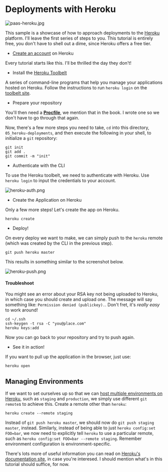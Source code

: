 # Deployments with Heroku

![paas-heroku.jpg][3]

This sample is a showcase of how to approach deployments to the [Heroku](http://heroku.com) platform. I'll leave the first series of steps to you. This tutorial is entirely free, you don't have to shell out a dime, since Heroku offers a free tier.

- [Create an account](https://id.heroku.com/signup/devcenter) on Heroku

Every tutorial starts like this. I'll be thrilled the day they don't!

- Install the [Heroku Toolbelt](https://toolbelt.heroku.com/)

A series of command-line programs that help you manage your applications hosted on Heroku. Follow the instructions to run `heroku login` on the [toolbelt site](https://toolbelt.heroku.com/).

- Prepare your repository

You'll then need a [**Procfile**](https://devcenter.heroku.com/articles/procfile), we mention that in the book. I wrote one so we don't have to go through that again.

Now, there's a few more steps you need to take, `cd` into this directory, `05_heroku-deployments`, and then execute the following in your shell, to initialize a `git` repository:

```shell
git init
git add .
git commit -m "init"
```

- Authenticate with the CLI

To use the Heroku toolbelt, we need to authenticate with Heroku. Use `heroku login` to input the credentials to your account.

![heroku-auth.png][2]

- Create the Application on Heroku

Only a few more steps! Let's create the app on Heroku.

```shell
heroku create
```

- Deploy!

On every deploy we want to make, we can simply push to the `heroku` remote (which was created by the CLI in the previous step).

```shell
git push heroku master
```

This results in something similar to the screenshot below.

![heroku-push.png][1]

#### Troubleshoot

You might see an error about your RSA key not being uploaded to Heroku, in which case you should create and upload one. The message will say something like: `Permission denied (publickey).`. Don't fret, it's _really easy_ to work around!

```shell
cd ~/.ssh
ssh-keygen -t rsa -C "you@place.com"
heroku keys:add
```

Now you can go back to your repository and try to push again.

- See it in action!

If you want to pull up the application in the browser, just use:

```shell
heroku open
```

## Managing Environments

If we want to set ourselves up so that we can [host multiple environments on Heroku](https://devcenter.heroku.com/articles/multiple-environments), such as `staging` and `production`, we simply use different `git remote`s to achieve this. Create a remote other than `heroku`:

```shell
heroku create --remote staging
```

Instead of `git push heroku master`, we should now do `git push staging master`, instead. Similarly, instead of being able to just `heroku config:set FOO=bar`, we now need to explicitly tell `heroku` to use a particular remote, such as `heroku config:set FOO=bar --remote staging`. Remember environment configuration is environment-specific.

There's lots more of useful information you can read on [Heroku's documentation site](https://devcenter.heroku.com/articles/getting-started-with-nodejs), in case you're interesed. I should mention what's in this tutorial should suffice, for now.

  [1]: http://i.imgur.com/bUFbX4D.png "Pushing to a Heroku remote"
  [2]: http://i.imgur.com/xKEeGDv.png "Authenticating with Heroku CLI"
  [3]: http://i.imgur.com/0IbfRuR.jpg "Heroku Platform"
